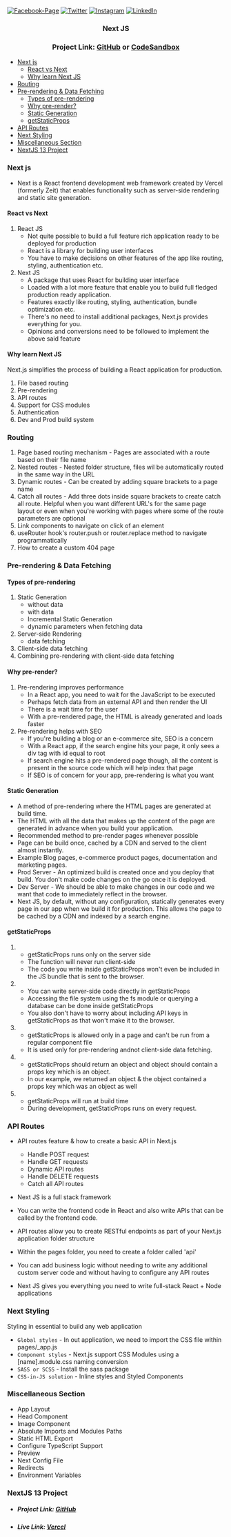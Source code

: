 [![Facebook-Page][facebook-shield]][facebook-url]
[![Twitter][twitter-shield]][twitter-url]
[![Instagram][instagram-shield]][instagram-url]
[![LinkedIn][linkedin-shield]][linkedin-url]

<p align="center">
  <h3 align="center">Next JS</h3>
  <div align="center"><h3>Project Link: <a href="https://github.com/rsshonjoydas/next-js" target='_blank'>GitHub</a> or <a href="https://codesandbox.io/s/github/rsshonjoydas/next-js/tree/main" target='_blank'>CodeSandbox</a></h3></div></p>

- [Next js](#next-js)
  - [React vs Next](#react-vs-next)
  - [Why learn Next JS](#why-learn-next-js)
- [Routing](#routing)
- [Pre-rendering & Data Fetching](#pre-rendering--data-fetching)
  - [Types of pre-rendering](#types-of-pre-rendering)
  - [Why pre-render?](#why-pre-render)
  - [Static Generation](#static-generation)
  - [getStaticProps](#getstaticprops)
- [API Routes](#api-routes)
- [Next Styling](#next-styling)
- [Miscellaneous Section](#miscellaneous-section)
- [NextJS 13 Project](#nextjs-13-project)

### Next js

- Next is a React frontend development web framework created by Vercel (formerly Zeit) that enables functionality such as server-side rendering and static site generation.

#### React vs Next

1. React JS
   - Not quite possible to build a full feature rich application ready to be deployed for production
   - React is a library for building user interfaces
   - You have to make decisions on other features of the app like routing, styling, authentication etc.
2. Next JS
   - A package that uses React for building user interface
   - Loaded with a lot more feature that enable you to build full fledged production ready application.
   - Features exactly like routing, styling, authentication, bundle optimization etc.
   - There's no need to install additional packages, Next.js provides everything for you.
   - Opinions and conversions need to be followed to implement the above said feature

#### Why learn Next JS

Next.js simplifies the process of building a React application for production.

1. File based routing
2. Pre-rendering
3. API routes
4. Support for CSS modules
5. Authentication
6. Dev and Prod build system

### Routing

1. Page based routing mechanism - Pages are associated with a route based on their file name
2. Nested routes - Nested folder structure, files wil be automatically routed in the same way in the URL
3. Dynamic routes - Can be created by adding square brackets to a page name
4. Catch all routes - Add three dots inside square brackets to create catch all route. Helpful when you want different URL's for the same page layout or even when you're working with pages where some of the route parameters are optional
5. Link components to navigate on click of an element
6. useRouter hook's router.push or router.replace method to navigate programmatically
7. How to create a custom 404 page

### Pre-rendering & Data Fetching

#### Types of pre-rendering

1. Static Generation
   - without data
   - with data
   - Incremental Static Generation
   - dynamic parameters when fetching data
2. Server-side Rendering
   - data fetching
3. Client-side data fetching
4. Combining pre-rendering with client-side data fetching

#### Why pre-render?

1. Pre-rendering improves performance
   - In a React app, you need to wait for the JavaScript to be executed
   - Perhaps fetch data from an external API and then render the UI
   - There is a wait time for the user
   - With a pre-rendered page, the HTML is already generated and loads faster
2. Pre-rendering helps with SEO
   - If you're building a blog or an e-commerce site, SEO is a concern
   - With a React app, if the search engine hits your page, it only sees a div tag with id equal to root
   - If search engine hits a pre-rendered page though, all the content is present in the source code which will help index that page
   - If SEO is of concern for your app, pre-rendering is what you want

#### Static Generation

- A method of pre-rendering where the HTML pages are generated at build time.
- The HTML with all the data that makes up the content of the page are generated in advance when you build your application.
- Recommended method to pre-render pages whenever possible
- Page can be build once, cached by a CDN and served to the client almost instantly.
- Example Blog pages, e-commerce product pages, documentation and marketing pages.
- Prod Server - An optimized build is created once and you deploy that build. You don't make code changes on the go once it is deployed.
- Dev Server - We should be able to make changes in our code and we want that code to immediately reflect in the browser.
- Next JS, by default, without any configuration, statically generates every page in our app when we build it for production. This allows the page to be cached by a CDN and indexed by a search engine.

#### getStaticProps

1.  - getStaticProps runs only on the server side
    - The function will never run client-side
    - The code you write inside getStaticProps won't even be included in the JS bundle that is sent to the browser.
2.  - You can write server-side code directly in getStaticProps
    - Accessing the file system using the fs module or querying a database can be done inside getStaticProps
    - You also don't have to worry about including API keys in getStaticProps as that won't make it to the browser.
3.  - getStaticProps is allowed only in a page and can't be run from a regular component file
    - It is used only for pre-rendering andnot client-side data fetching.
4.  - getStaticProps should return an object and object should contain a props key which is an object.
    - In our example, we returned an object & the object contained a props key which was an object as well
5.  - getStaticProps will run at build time
    - During development, getStaticProps runs on every request.

### API Routes

- API routes feature & how to create a basic API in Next.js

  - Handle POST request
  - Handle GET requests
  - Dynamic API routes
  - Handle DELETE requests
  - Catch all API routes

- Next JS is a full stack framework
- You can write the frontend code in React and also write APIs that can be called by the frontend code.
- API routes allow you to create RESTful endpoints as part of your Next.js application folder structure
- Within the pages folder, you need to create a folder called 'api'
- You can add business logic without needing to write any additional custom server code and without having to configure any API routes
- Next JS gives you everything you need to write full-stack React + Node applications

### Next Styling

Styling in essential to build any web application

- `Global styles` - In out application, we need to import the CSS file within pages/\_app.js
- `Component styles` - Next.js support CSS Modules using a [name].module.css naming conversion
- `SASS or SCSS` - Install the sass package
- `CSS-in-JS solution` - Inline styles and Styled Components

### Miscellaneous Section

- App Layout
- Head Component
- Image Component
- Absolute Imports and Modules Paths
- Static HTML Export
- Configure TypeScript Support
- Preview
- Next Config File
- Redirects
- Environment Variables

### NextJS 13 Project

- <h5>Project Link: <a href="https://github.com/rsshonjoydas/nextjs/tree/nextjs-13-project" target='_blank'>GitHub</a></h5>
- <h5>Live Link: <a href="https://rsshonjoydas-github.vercel.app/" target='_blank'>Vercel</a></h5>

<!-- MARKDOWN LINKS & IMAGES -->

[facebook-shield]: https://img.shields.io/badge/-Facebook-black.svg?style=flat-square&logo=facebook&color=555&logoColor
[facebook-url]: https://facebook.com/rsshonjoydas
[twitter-shield]: https://img.shields.io/badge/-Facebook-black.svg?style=flat-square&logo=twitter&color=555&logoColor
[twitter-url]: https://twitter.com/rsshonjoydas
[instagram-shield]: https://img.shields.io/badge/-Instagram-black.svg?style=flat-square&logo=instagram&color=555&logoColor
[instagram-url]: https://instagram.com/rsshonjoydas
[linkedin-shield]: https://img.shields.io/badge/-LinkedIn-black.svg?style=flat-square&logo=linkedin&colorB
[linkedin-url]: https://linkedin.com/in/rsshonjoydas
